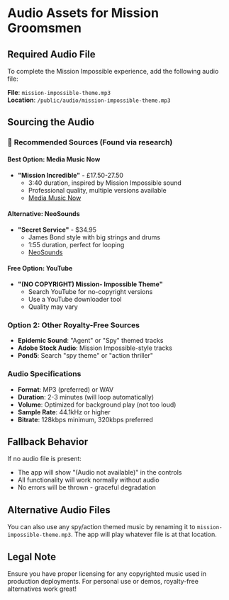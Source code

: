 # Audio Assets for Mission Groomsmen

## Required Audio File

To complete the Mission Impossible experience, add the following audio file:

**File**: `mission-impossible-theme.mp3`  
**Location**: `/public/audio/mission-impossible-theme.mp3`

## Sourcing the Audio

### 🎯 **Recommended Sources (Found via research)**

#### **Best Option: Media Music Now**
- **"Mission Incredible"** - £17.50-27.50 
  - 3:40 duration, inspired by Mission Impossible sound
  - Professional quality, multiple versions available
  - [Media Music Now](https://www.mediamusicnow.co.uk/royalty-free-music-tags/mission%20impossible)

#### **Alternative: NeoSounds**
- **"Secret Service"** - $34.95
  - James Bond style with big strings and drums
  - 1:55 duration, perfect for looping
  - [NeoSounds](https://www.neosounds.com/royalty-free-music/songs/2013/secret-service-perfect-solution-music)

#### **Free Option: YouTube**
- **"(NO COPYRIGHT) Mission- Impossible Theme"**
  - Search YouTube for no-copyright versions
  - Use a YouTube downloader tool
  - Quality may vary

### Option 2: Other Royalty-Free Sources
- **Epidemic Sound**: "Agent" or "Spy" themed tracks
- **Adobe Stock Audio**: Mission Impossible-style tracks
- **Pond5**: Search "spy theme" or "action thriller"

### Audio Specifications
- **Format**: MP3 (preferred) or WAV
- **Duration**: 2-3 minutes (will loop automatically)
- **Volume**: Optimized for background play (not too loud)
- **Sample Rate**: 44.1kHz or higher
- **Bitrate**: 128kbps minimum, 320kbps preferred

## Fallback Behavior

If no audio file is present:
- The app will show "(Audio not available)" in the controls
- All functionality will work normally without audio
- No errors will be thrown - graceful degradation

## Alternative Audio Files

You can also use any spy/action themed music by renaming it to `mission-impossible-theme.mp3`. The app will play whatever file is at that location.

## Legal Note

Ensure you have proper licensing for any copyrighted music used in production deployments. For personal use or demos, royalty-free alternatives work great!